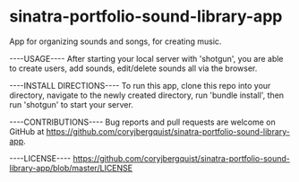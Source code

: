 # sinatra-portfolio-sound-library-app
App for organizing sounds and songs, for creating music.



----USAGE----
After starting your local server with 'shotgun', you are able to create users, add sounds, edit/delete sounds all via the browser.

----INSTALL DIRECTIONS----
To run this app, clone this repo into your directory, navigate to the newly created directory, run 'bundle install', then run 'shotgun' to start your server. 

----CONTRIBUTIONS----
Bug reports and pull requests are welcome on GitHub at https://github.com/coryjbergquist/sinatra-portfolio-sound-library-app.


----LICENSE----
https://github.com/coryjbergquist/sinatra-portfolio-sound-library-app/blob/master/LICENSE
